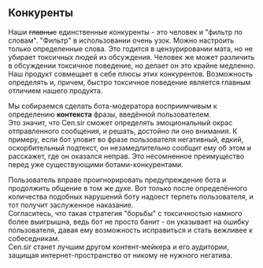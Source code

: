 ## Конкуренты
Наши ~~главные~~ единственные конкуренты - это человек и "фильтр по словам". "Фильтр" в использовании очень узок. Можно настроить только определенные слова. Это годится в цензурировании мата, но не убирает токсичных людей из обсуждения. Человек же может различить в обсуждении токсичное поведение, но делает он это крайне медленно. Наш продукт совмещает в себе плюсы этих конкурентов. Возможность определять и, причем, быстро токсичное поведение является главным отличием нашего продукта.   

Мы собираемся сделать бота-модератора восприимчивым к определению __контекста__ фразы, введённой пользователем.    
Это значит, что Cen.sir сможет определять эмоциональный окрас отправленного сообщения, и решать, достойно ли оно внимания. К примеру, если бот уловит во фразе пользователя негативный, едкий, оскорбительный подтекст, он незамедлительно сообщит ему об этом и расскажет, где он оказался неправ. Это несомненное преимущество перед уже существующими ботами-конкурентами.     

Пользователь вправе проигнорировать предупреждение бота и продолжить общение в том же духе. Вот только после определённого количества подобных нарушений боту надоест терпеть пользователя, и тот получит заслуженное наказание.   
Согласитесь, что такая стратегия "борьбы" с токсичностью намного более выигрышна, ведь бот не просто банит - он указывает на ошибку пользователя, давая ему возможность исправиться и стать вежливее к собеседникам.      
Cen.sir станет лучшим другом контент-мейкера и его аудитории, защищая интернет-пространство от никому не нужного негатива.
